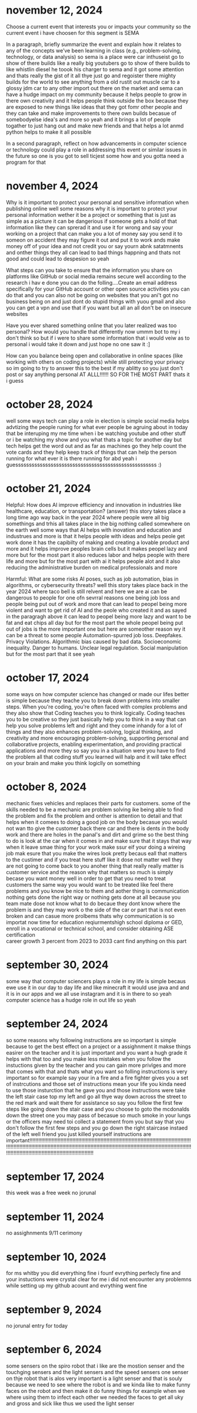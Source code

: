 # november 12, 2024
Choose a current event that interests you or impacts your community 
so the current event i have choosen for this segment is SEMA

In a paragraph, briefly summarize the event and explain how it relates to any of the concepts we’ve been learning in class (e.g., problem-solving, technology, or data analysis)
so sema is a place were car inthuseist go to show of there builds like a really big youtubers go to show of there builds to like whistlin diesel he toook his charger to sema and it got some attention and thats really the gist of it all thye just go and regoister there mighty builds for the world to see anything from a old rustit out muscle car to a glossy jdm car to any other import out there on the market and sema can have a hudge impact on my community because it helps people to grow in there own creativity and it helps people think outside the box because they are exposed to new things like ideas that they got fomr other people and they can take and make improvements to there own builds becasue of somebodyelse idea's and more so yeah and it brings a lot of people togather to just hang out and make new friends and that helps a lot anmd python helps to make it all possible 

In a second paragraph, reflect on how advancements in computer science or technology could play a role in addressing this event or similar issues in the future
so one is you got to sell ticjest some how and you gotta need a program for that 
# november 4, 2024
Why is it important to protect your personal and sensitive information when publishing online
well some reasons why it is important to protect your personal information wether it be a project or something that is just as simple as a picture it can be dangerious if someone gets a hold of that information like they can sprerad it and use it for wrong and say your working on a project that can make you a lot of money say you send it to someon on accident they may figure it out and put it to work ands make money off of your idea and not credit you or say yourn abnk satatmnents and onther things they all can lead to bad things happning and thats not good and could lead to despesion so yeah 

What steps can you take to ensure that the information you share on platforms like GitHub or social media remains secure
well according to the research i hav e done you can do the folling....Create an email address specifically for your GitHub account or other open source activities you can do that and you can also not be going on websites that you ani't got no business being on and just dont do stupid things with yuou gmail and also you can get a vpn and use that if you want but all an all don't be on insecure websites 

Have you ever shared something online that you later realized was too personal? How would you handle that differently now
ummm bot to my  i don't think so but if i were to share some information that i would veiw as to personal i would take it down and just hope no one saw it :] 

How can you balance being open and collaborative in online spaces (like working with others on coding projects) while still protecting your privacy 
so im going to try to answer this to the best if my ablitty so you just don't post or say anything personal AT ALLL!!!!!! SO FOR THE MOST PART thats it i guess
# october 28, 2024
well some ways tech can play a role in election is simple social media helps advtizing the people runing for what ever people be agruing about in today that be interuping my me time when i be watching youtube and other stuff or i be watching my show and you what thats a topic for another day but tech helps get the word out and as far as machines go they help count the vote cards and they help keep track of things that can help the person running for what ever it is there running for abd yeah i guessssssssssssssssssssssssssssssssssssssssssssssssssss :)
# october 21, 2024 
Helpful: How does AI improve efficiency and innovation in industries like healthcare, education, or transportation? (answer)
this story takes place a long time ago way back in the year 2024 where people were all big somethings and trhis all takes place in the big nothing called somewhere on the earth well some ways that AI helps with inovation and education and industrues and more is that it helps people with ideas and helps peole get work done it has the capibilty of making and creating a lovable product and more and it helps improve peoples brain cells but it makes peopel lazy and more but for the most part it also reduces labor and helps people with there life and more but for the most part with ai it helps people alot and it also reducing the administrative burden on medical professionals and more 

Harmful: What are some risks AI poses, such as job automation, bias in algorithms, or cybersecurity threats? 
well this story takes place back in the year 2024 where taco bell is still relvent and here we are ai can be dangerous to people for one ofn sevrral reasons one being job loss and people being put out of work and more that can lead to peopel being more violent and want to get rid of AI and the peole who created it and as sayed in the paragragh above it can lead to peopel being more lazy and want to be fat and eat chips all day but for the most part the whole peopel being put out of jobs is the more important one but here are someother reason wy it can be a threat to some people Automation-spurred job loss.
Deepfakes.
Privacy Violations.
Algorithmic bias caused by bad data.
Socioeconomic inequality.
Danger to humans.
Unclear legal regulation.
Social manipulation
but for the most part that it see yeah
# october 17, 2024
some ways on how computer science has changed or made our lifes better is simple because they teache you to break down problems into smaller steps. When you're coding, you're often faced with complex problems and they also show that  Coding teaches you to think logically. Coding teaches you to be creative
so they just basically help you to think in a way that can help you solve problems left and right and they come inhandy for a lot of things and they also  enhances problem-solving, logical thinking, and creativity and more  encouraging problem-solving, supporting personal and collaborative projects, enabling experimentation, and providing practical applications and more they so say you in a situation were you have to find the problem all that coding stuff you learned will halp and it will take effect on your brain and make you think logiclly on something
# october 8, 2024
mechanic  fixes vehicles and replaces their parts for customers. some of the skills needed to be a mechanic are problem solving ike being able to find the problem and fix the problem and onther is attention to detail and that helps when it comees to doing a good job on the body becasue you would not wan tto give the customer back there car and there is dents in the body work and there are holes in the panal's and dirt and grime so the best thing to do is look at the car when it comes in and make sure that it stays that way when it leave smae thing for your work make ssur eif your doing a wireing job mak esure that you make the wires look pretty becaus eall that matters to the custimer and if you treat here stuff like it dose not matter well they are not going to come back to you anoher thing that really really matter is customer service and the reason why that matters so much is simply becase you want money well in order to get that you need to treat customers the same way you would want to be treated like feel there problems and you know be nice to them and aother thing is communication nothing gets done the right way or nothing gets done at all because you team mate dose not know what to do becaue they dont know where the problem is and they may work o the side of the car or part that is not even broken and can casue more prolbems thats why communication is so importat now time for education reqiurmentshigh school diploma or GED, enroll in a vocational or technical school, and consider obtaining ASE certification  
career growth  3 percent from 2023 to 2033
cant find anything on this part

# september 30, 2024 
some way that computer sciencers plays a role in my life is simple becaus ewe use it in our day to day life and like minecraft it would use java and and it is in our apps and we all use instagram and it is in there to so yeah computer science has a hudge role in out life so yeah
# september 24, 2024
so some reasons why following instructions are so important is simple because to get the best effect on a project or a assighnment it makse things easirer on the teacher and it is just important and you want a hugh grade it helps with that too and you make less mistakes when you follow the instuctions given by the teacher and you can gain more privlges and more that comes with that and thats what you want so folling instructions is very important so for example say your in a fire and a fire fighter gives you a set of instrcutions and those set of instructions mean your life you kinda need to use those insturction that he gave you and those instructions were take the left stair case top my left and go all thye way down across the street to the red mark and wait there for assistance so say you follow the first few steps like going down the stair case and you choose to goto the mcdonalds down the street one you may pass of becasue so  much smoke in your lungs or the officers may need toi collect a statement from you but say that you don't follow the first few steps and you go down the right staircase instaed of the left well friend you just killed yourself instructions are important!!!!!!!!!!!!!!!!!!!!!!!!!!!!!!!!!!!!!!!!!!!!!!!!!!!!!!!!!!!!!!!!!!!!!!!!!!!!!!!!!!!!!!!!!!!!!!!!!!!!!!!!!!!!!!!!!!!!!!!!!!!!!!!!!!!!!!!!!!!!!!!!!!!!!!!!!!!!!!!!!!!!!!!!!!!!!!!!!!!!!!!!!!!!!!!!!!!!!!!!!!!!!!!!!!!!!!!!!!!!!!!!!!!!!!!!!!!!!!!!!!!!!!!!!!!!!!!!!!!!!!!!!!!!!!!!!!!!!!!!!!!!!!!!!!!!!  
# september 17, 2024 
this week was a free week no jorunal
# september 11, 2024
no assighnments 9/11 cerimony  
# september 10, 2024 
for ms whitby you did everything fine i founf evrything perfecly fine and your instuctions were crystal clear 
for me i did not encounter any problemns while setting up my github acount and evrything went fine 
# september 9, 2024
no jorunal entry for today 
# september 6, 2024
some sensers on the spiro robot that i like are the mostion senser and the touchging sensers and the light sensers and the speed sensers 
one senser on thje robot that is alos very important is a light senser and that is souly because we need to see where the robot is and we kinda like to make funny faces on the robot and then make it do funny things for example when we where using them to infect each other we needed the faces to get all uky and gross and sick like thus we used the light senser 
